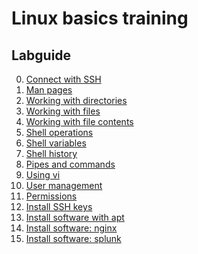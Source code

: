 # Linux basics training
## Labguide
0) [Connect with SSH](doc/Labguide/connect-ssh.md)
1) [Man pages](doc/Labguide/man-pages.md)
2) [Working with directories](doc/Labguide/working-with-dirs.md)
3) [Working with files](doc/Labguide/working-with-files.md)
4) [Working with file contents](doc/Labguide/working-with-file-contents.md)
5) [Shell operations](doc/Labguide/shell-operations.md)
6) [Shell variables](doc/Labguide/shell-variables.md)
7) [Shell history](doc/Labguide/shell-history.md)
8) [Pipes and commands](doc/Labguide/pipes-and-commands.md)
9) [Using vi](doc/Labguide/using-vi.md)
10) [User management](doc/Labguide/user-management.md)
11) [Permissions](doc/Labguide/permissions.md)
12) [Install SSH keys](doc/Labguide/install-ssh-key.md)
13) [Install software with apt](doc/Labguide/install-software-apt.md)
14) [Install software: nginx](doc/Labguide/install-software-nginx.md)
15) [Install software: splunk](doc/Labguide/install-software-splunk.md)
